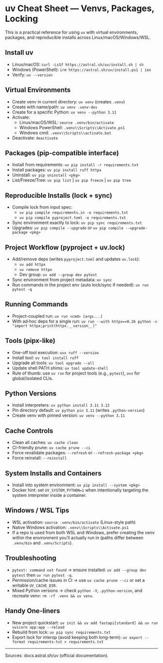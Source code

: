 # uv Cheat Sheet — Venvs, Packages, Locking

This is a practical reference for using `uv` with virtual environments, packages, and reproducible installs across Linux/macOS/Windows/WSL.

## Install uv

- Linux/macOS: `curl -LsSf https://astral.sh/uv/install.sh | sh`
- Windows (PowerShell): `irm https://astral.sh/uv/install.ps1 | iex`
- Verify: `uv --version`

## Virtual Environments

- Create venv in current directory: `uv venv` (creates `.venv`)
- Create with name/path: `uv venv .venv-dev`
- Create for a specific Python: `uv venv --python 3.11`
- Activate:
  - Linux/macOS/WSL: `source .venv/bin/activate`
  - Windows PowerShell: `.venv\\Scripts\\Activate.ps1`
  - Windows cmd: `.venv\\Scripts\\activate.bat`
- Deactivate: `deactivate`

## Packages (pip-compatible interface)

- Install from requirements: `uv pip install -r requirements.txt`
- Install packages: `uv pip install ruff httpx`
- Uninstall: `uv pip uninstall <pkg>`
- List/Freeze/Tree: `uv pip list` | `uv pip freeze` | `uv pip tree`

## Reproducible Installs (lock + sync)

- Compile lock from input spec:
  - `uv pip compile requirements.in -o requirements.txt`
  - `uv pip compile pyproject.toml -o requirements.txt`
- Sync environment exactly to lock: `uv pip sync requirements.txt`
- Upgrades: `uv pip compile --upgrade` or `uv pip compile --upgrade-package <pkg>`

## Project Workflow (pyproject + uv.lock)

- Add/remove deps (writes `pyproject.toml` and updates `uv.lock`):
  - `uv add httpx`
  - `uv remove httpx`
  - Dev group: `uv add --group dev pytest`
- Sync environment from project metadata: `uv sync`
- Run commands in the project env (auto lock/sync if needed): `uv run pytest -q`

## Running Commands

- Project-coupled run: `uv run <cmd> [args...]`
- With ad‑hoc deps for a single run:
  `uv run --with httpx==0.26 python -c "import httpx;print(httpx.__version__)"`

## Tools (pipx-like)

- One-off tool execution: `uvx ruff --version`
- Install tool: `uv tool install ruff`
- Upgrade all tools: `uv tool upgrade --all`
- Update shell PATH shims: `uv tool update-shell`
- Rule of thumb: use `uv run` for project tools (e.g., `pytest`), `uvx` for global/isolated CLIs.

## Python Versions

- Install interpreters: `uv python install 3.11 3.12`
- Pin directory default: `uv python pin 3.11` (writes `.python-version`)
- Create venv with pinned version: `uv venv --python 3.11`

## Cache Controls

- Clean all caches: `uv cache clean`
- CI-friendly prune: `uv cache prune --ci`
- Force revalidate packages: `--refresh` or `--refresh-package <pkg>`
- Force reinstall: `--reinstall`

## System Installs and Containers

- Install into system environment: `uv pip install --system <pkg>`
- Docker hint: set `UV_SYSTEM_PYTHON=1` when intentionally targeting the system interpreter inside a container.

## Windows / WSL Tips

- WSL activation: `source .venv/bin/activate` (Linux-style path)
- Native Windows activation: `.venv\\Scripts\\Activate.ps1`
- If a repo is used from both WSL and Windows, prefer creating the venv within the environment you’ll actually run in (paths differ between `.venv/bin` and `.venv/Scripts`).

## Troubleshooting

- `pytest: command not found` → ensure installed: `uv add --group dev pytest` then `uv run pytest -q`.
- Permission/cache issues in CI → use `uv cache prune --ci` or set a writable `UV_CACHE_DIR`.
- Mixed Python versions → check `python -V`, `.python-version`, and recreate venv: `rm -rf .venv && uv venv`.

## Handy One-liners

- New project quickstart:
  `uv init && uv add fastapi[standard] && uv run uvicorn app:app --reload`
- Rebuild from lock:
  `uv pip sync requirements.txt`
- Export lock for interop (avoid keeping both long-term):
  `uv export --format requirements-txt > requirements.txt`

---
Sources: docs.astral.sh/uv (official documentation).
